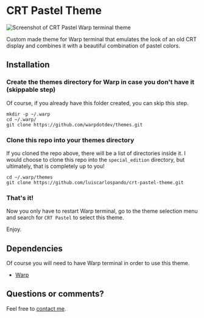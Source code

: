 # CRT Pastel Theme
![Screenshot of CRT Pastel Warp terminal theme](./screenshots/screenshot-pastel-crt.png)

Custom made theme for Warp terminal that emulates the look of an old CRT display and combines it with a beautiful combination of pastel colors.

## Installation

### Create the themes directory for Warp in case you don't have it (skippable step)
Of course, if you already have this folder created, you can skip this step.

```git
mkdir -p ~/.warp
cd ~/.warp/
git clone https://github.com/warpdotdev/themes.git
```

### Clone this repo into your themes directory
If you cloned the repo above, there will be a list of directories inside it. I would choose to clone this repo into the `special_edition` directory, but ultimately, that is completely up to you!

```git
cd ~/.warp/themes
git clone https://github.com/luiscarlospando/crt-pastel-theme.git
```

### That's it!
Now you only have to restart Warp terminal, go to the theme selection menu and search for `CRT Pastel` to select this theme.

Enjoy.

## Dependencies
Of course you will need to have Warp terminal in order to use this theme.

- [Warp](https://www.warp.dev/)

## Questions or comments?
Feel free to [contact me](https://luiscarlospando.com/contacto).
